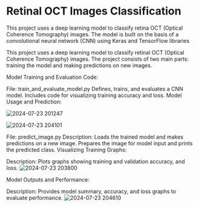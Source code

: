 # Retinal OCT Images Classification
  This project uses a deep learning model to classify retina OCT (Optical Coherence Tomography) images. The model is built on the basis of a convolutional neural network (CNN) using Keras and TensorFlow libraries


This project uses a deep learning model to classify retinal OCT (Optical Coherence Tomography) images. The project consists of two main parts: training the model and making predictions on new images.

Model Training and Evaluation Code:

File: train_and_evaluate_model.py
Defines, trains, and evaluates a CNN model. Includes code for visualizing training accuracy and loss.
Model Usage and Prediction:


![ 2024-07-23 201247](https://github.com/user-attachments/assets/b398db9c-7f7a-4704-9936-edb8586b4758)


![2024-07-23 204101](https://github.com/user-attachments/assets/dbf0239f-110d-4a85-a7db-4dee54e601ed)


File: predict_image.py
Description: Loads the trained model and makes predictions on a new image. Prepares the image for model input and prints the predicted class.
Visualizing Training Graphs:


Description: Plots graphs showing training and validation accuracy, and loss.
![2024-07-23 203800](https://github.com/user-attachments/assets/ed90f7de-3d9f-4a87-bc62-718a85f888dd)

Model Outputs and Performance:

Description: Provides model summary, accuracy, and loss graphs to evaluate performance.
![ 2024-07-23 204610](https://github.com/user-attachments/assets/b2baeb0a-fd15-4642-a357-3df61be45e4d)
